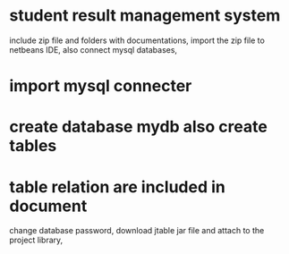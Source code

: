 # student result management system
include zip file and folders with documentations,
import the zip file to netbeans IDE,
also connect mysql databases,
# import mysql connecter 
# create database mydb also create tables
#  table relation are included in document
change database password,
download jtable jar file and attach to the project library,

